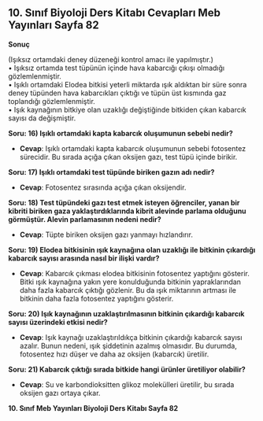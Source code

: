 ## 10. Sınıf Biyoloji Ders Kitabı Cevapları Meb Yayınları Sayfa 82

**Sonuç**

(Işıksız ortamdaki deney düzeneği kontrol amacı ile yapılmıştır.)  
 • Işıksız ortamda test tüpünün içinde hava kabarcığı çıkışı olmadığı gözlemlenmiştir.  
 • Işıklı ortamdaki Elodea bitkisi yeterli miktarda ışık aldıktan bir süre sonra deney tüpünden hava kabarcıkları çıktığı ve tüpün üst kısmında gaz toplandığı gözlemlenmiştir.  
 • Işık kaynağının bitkiye olan uzaklığı değiştiğinde bitkiden çıkan kabarcık sayısı da değişmiştir.

**Soru: 16) Işıklı ortamdaki kapta kabarcık oluşumunun sebebi nedir?**

* **Cevap**: Işıklı ortamdaki kapta kabarcık oluşumunun sebebi fotosentez sürecidir. Bu sırada açığa çıkan oksijen gazı, test tüpü içinde birikir.

**Soru: 17) Işıklı ortamdaki test tüpünde biriken gazın adı nedir?**

* **Cevap**: Fotosentez sırasında açığa çıkan oksijendir.

**Soru: 18) Test tüpündeki gazı test etmek isteyen öğrenciler, yanan bir kibriti biriken gaza yaklaştırdıklarında kibrit alevinde parlama olduğunu görmüştür. Alevin parlamasının nedeni nedir?**

* **Cevap**: Tüpte biriken oksijen gazı yanmayı hızlandırır.

**Soru: 19) Elodea bitkisinin ışık kaynağına olan uzaklığı ile bitkinin çıkardığı kabarcık sayısı arasında nasıl bir ilişki vardır?**

* **Cevap**: Kabarcık çıkması elodea bitkisinin fotosentez yaptığını gösterir. Bitki ışık kaynağına yakın yere konulduğunda bitkinin yapraklarından daha fazla kabarcık çıktığı gözlenir. Bu da ışık miktarının artması ile bitkinin daha fazla fotosentez yaptığını gösterir.

**Soru: 20) Işık kaynağının uzaklaştırılmasının bitkinin çıkardığı kabarcık sayısı üzerindeki etkisi nedir?**

* **Cevap**: Işık kaynağı uzaklaştırıldıkça bitkinin çıkardığı kabarcık sayısı azalır. Bunun nedeni, ışık şiddetinin azalmış olmasıdır. Bu durumda, fotosentez hızı düşer ve daha az oksijen (kabarcık) üretilir.

**Soru: 21) Kabarcık çıktığı sırada bitkide hangi ürünler üretiliyor olabilir?**

* **Cevap**: Su ve karbondioksitten glikoz molekülleri üretilir, bu sırada oksijen gazı ortaya çıkar.

**10. Sınıf Meb Yayınları Biyoloji Ders Kitabı Sayfa 82**